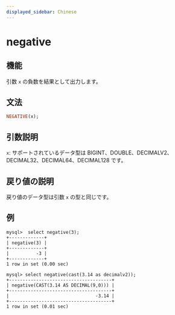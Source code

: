 ```yaml
---
displayed_sidebar: Chinese
---
```


# negative

## 機能

引数 `x` の負数を結果として出力します。

## 文法

```Haskell
NEGATIVE(x);
```

## 引数説明

`x`: サポートされているデータ型は BIGINT、DOUBLE、DECIMALV2、DECIMAL32、DECIMAL64、DECIMAL128 です。

## 戻り値の説明

戻り値のデータ型は引数 `x` の型と同じです。

## 例

```Plain Text
mysql>  select negative(3);
+-------------+
| negative(3) |
+-------------+
|          -3 |
+-------------+
1 row in set (0.00 sec)

mysql> select negative(cast(3.14 as decimalv2));
+--------------------------------------+
| negative(CAST(3.14 AS DECIMAL(9,0))) |
+--------------------------------------+
|                                -3.14 |
+--------------------------------------+
1 row in set (0.01 sec)
```
